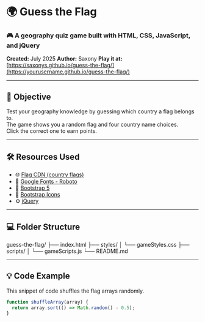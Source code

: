 # 🌍 Guess the Flag

### 🎮 A geography quiz game built with HTML, CSS, JavaScript, and jQuery  
**Created:** July 2025
**Author:** Saxony
**Play it at:** [https://saxonys.github.io/guess-the-flag/](https://yourusername.github.io/guess-the-flag/)

---

## 🧠 Objective

Test your geography knowledge by guessing which country a flag belongs to.  
The game shows you a random flag and four country name choices.  
Click the correct one to earn points.

---

## 🛠️ Resources Used

- 🌐 [Flag CDN (country flags)](https://flagcdn.com)
- 🎨 [Google Fonts - Roboto](https://fonts.google.com/specimen/Roboto)
- 🧩 [Bootstrap 5](https://getbootstrap.com/)
- 🧰 [Bootstrap Icons](https://icons.getbootstrap.com/)
- ⚙️ [jQuery](https://jquery.com/)

---

## 💻 Folder Structure

guess-the-flag/
├── index.html
├── styles/
│ └── gameStyles.css
├── scripts/
│ └── gameScripts.js
└── README.md

---

## 💡 Code Example

This snippet of code shuffles the flag arrays randomly.

```js
function shuffleArray(array) {
  return array.sort(() => Math.random() - 0.5);
}
```